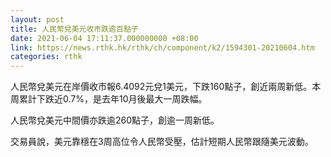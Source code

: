 ```yaml
---
layout: post
title: 人民幣兌美元收市跌逾百點子
date: 2021-06-04 17:11:37.000000000 +08:00
link: https://news.rthk.hk/rthk/ch/component/k2/1594301-20210604.htm
categories: rthk
---
```


人民幣兌美元在岸價收市報6.4092元兌1美元，下跌160點子，創近兩周新低。本周累計下跌近0.7%，是去年10月後最大一周跌幅。

人民幣兌美元中間價亦跌逾260點子，創逾一周新低。

交易員說，美元靠穩在3周高位令人民幣受壓，估計短期人民幣跟隨美元波動。
